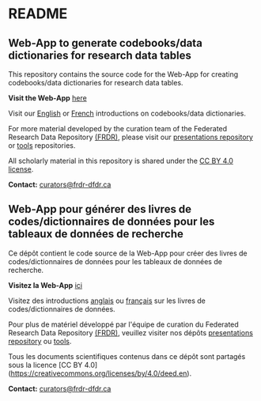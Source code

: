 # README

## Web-App to generate codebooks/data dictionaries for research data tables

This repository contains the source code for the Web-App for creating codebooks/data dictionaries for research data tables.

**Visit the Web-App** [here](https://rdm-codebook-generator.vercel.app/)

Visit our [English](https://alliance-rdm-gdr.github.io/RDM_CodebookGenerator/RDM_Codebook_en.html) or [French](https://alliance-rdm-gdr.github.io/RDM_CodebookGenerator/RDM_Codebook_fr.html) introductions on codebooks/data dictionaries.

For more material developed by the curation team of the Federated Research Data Repository [(FRDR)](https://www.frdr-dfdr.ca/), please visit our [presentations repository](https://github.com/Alliance-RDM-GDR/RDM-FRDR_Presentations) or [tools]() repositories.

All scholarly material in this repository is shared under the [CC BY 4.0 license](https://creativecommons.org/licenses/by/4.0/deed.en).

**Contact:** curators@frdr-dfdr.ca 


## Web-App pour générer des livres de codes/dictionnaires de données pour les tableaux de données de recherche

Ce dépôt contient le code source de la Web-App pour créer des livres de codes/dictionnaires de données pour les tableaux de données de recherche.

**Visitez la Web-App** [ici](https://rdm-codebook-generator.vercel.app/)

Visitez des introductions [anglais](https://alliance-rdm-gdr.github.io/RDM_CodebookGenerator/RDM_Codebook_en.html) ou [français](https://alliance-rdm-gdr.github.io/RDM_CodebookGenerator/RDM_Codebook_fr.html) sur les livres de codes/dictionnaires de données.

Pour plus de matériel développé par l'équipe de curation du Federated Research Data Repository [(FRDR)](https://www.frdr-dfdr.ca/), veuillez visiter nos dépôts [presentations repository](https://github.com/Alliance-RDM-GDR/RDM-FRDR_Presentations) ou [tools]().

Tous les documents scientifiques contenus dans ce dépôt sont partagés sous la licence [CC BY 4.0] (https://creativecommons.org/licenses/by/4.0/deed.en).

**Contact:** curators@frdr-dfdr.ca